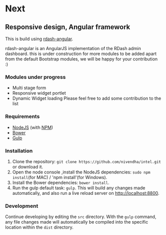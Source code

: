 # Next
## Responsive design, Angular framework
This is build using [rdash-angular](https://github.com/rdash/rdash-angular.git).

rdash-angular is an AngularJS implementation of the RDash admin dashboard. this is under construction for more modules to be added apart from the default Bootstrap modules, we will be happy for your contribution :)



### Modules under progress
* Multi stage form
* Responsive widget portlet
* Dynamic Widget loading
Please feel free to add some contribution to the list

### Requirements
* [NodeJS](http://nodejs.org/) (with [NPM](https://www.npmjs.org/))
* [Bower](http://bower.io)
* [Gulp](http://gulpjs.com)

### Installation
1. Clone the repository: `git clone https://github.com/nivendha/intel.git` or download it.
2. Open the node console ,install the NodeJS dependencies: `sudo npm install`(for MAC) / 'npm install'(for Windows).
3. Install the Bower dependencies: `bower install`.
4. Run the gulp default task: `gulp`. This will build any changes made automatically, and also run a live reload server on [http://localhost:8800](http://localhost:8800).


### Development
Continue developing by editing the `src` directory. With the `gulp` command, any file changes made will automatically be compiled into the specific location within the `dist` directory.


